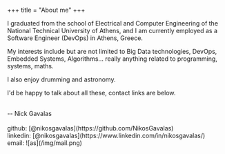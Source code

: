 +++
title = "About me"
+++

I graduated from the school of Electrical and Computer Engineering of the National Technical University of Athens, and
I am currently employed as a Software Engineer (DevOps) in Athens, Greece.

My interests include but are not limited to Big Data technologies, DevOps, Embedded Systems, Algorithms... really
anything related to programming, systems, maths.

I also enjoy drumming and astronomy.

I'd be happy to talk about all these, contact links are below.

<br>
-- Nick Gavalas<br><br>
github: [@nikosgavalas](https://github.com/NikosGavalas)<br>
linkedin: [@nikosgavalas](https://www.linkedin.com/in/nikosgavalas/)<br>
email: ![as](/img/mail.png)
